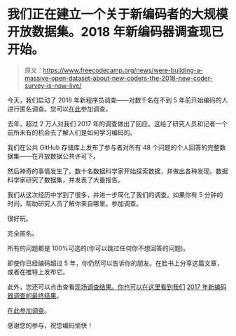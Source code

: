 # 我们正在建立一个关于新编码者的大规模开放数据集。2018 年新编码器调查现已开始。

> 原文：<https://www.freecodecamp.org/news/were-building-a-massive-open-dataset-about-new-coders-the-2018-new-coder-survey-is-now-live/>

今天，我们启动了 2018 年新程序员调查——对数千名在不到 5 年前开始编码的人进行匿名调查。您可以[在此](https://fcc.im/2018-new-coder-survey)参加调查。

去年，超过 2 万人对我们 2017 年的调查做出了回应。这给了研究人员和记者一个前所未有的机会去了解人们是如何学习编码的。

我们在公共 GitHub 存储库上发布了参与者对所有 48 个问题的个人回答的完整数据集——在开放数据公共许可下。

然后神奇的事情发生了。数十名数据科学家开始探索数据，并做出各种发现。数据科学家研究了数据集，并发表了大量报告。

我们从这次经历中学到了很多，并进一步简化了我们的调查。如果你有 5 分钟的时间，帮助研究人员了解你来自哪里。参加调查。

很好玩。

完全匿名。

所有的问题都是 100%可选的(你可以跳过任何你不想回答的问题)。

即使你已经编码超过 5 年，你仍然可以告诉你的朋友。在脸书上分享这篇文章，或者在推特上发布它。

此外，您还可以点击查看[现场调查结果。你也可以在这里看到我们](https://fcc.im/2018-survey-results) [2017 年新编码器调查的最终结果](https://medium.freecodecamp.org/we-asked-20-000-people-who-they-are-and-how-theyre-learning-to-code-fff5d668969)。

[在此参加调查](https://fcc.im/2018-new-coder-survey)。

感谢您的参与，祝您编码愉快！